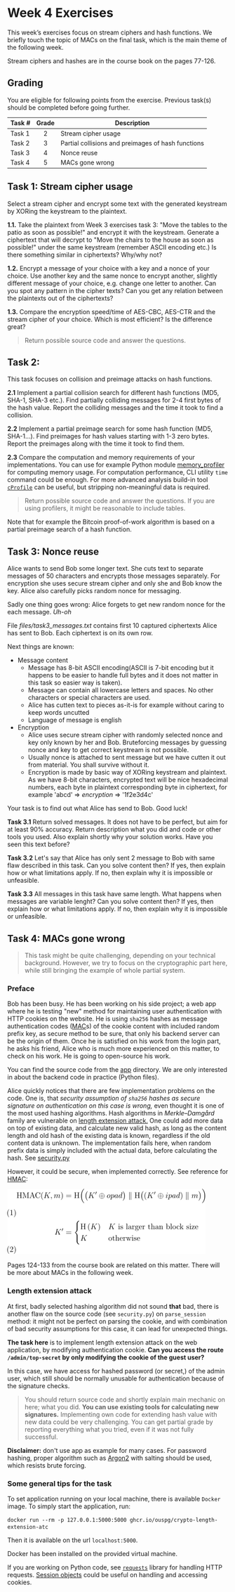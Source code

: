 # Week 4 Exercises

This week’s exercises focus on stream ciphers and hash functions. We briefly touch the topic of MACs on the final task, which is the main theme of the following week.

Stream ciphers and hashes are in the course book on the pages 77-126. 

## Grading

You are eligible for following points from the exercise. Previous task(s) should be completed before going further.

Task #|Grade|Description|
-----|:---:|-----------|
Task 1 | 2 | Stream cipher usage
Task 2 | 3 | Partial collisions and preimages of hash functions
Task 3 | 4 | Nonce reuse
Task 4 | 5 | MACs gone wrong

## Task 1: Stream cipher usage

Select a stream cipher and encrypt some text with the generated keystream by XORing the keystream to the plaintext.

**1.1.** Take the plaintext from Week 3 exercises task 3: "Move the tables to the patio as soon as possible!" and encrypt it with the keystream. Generate a ciphertext that will decrypt to "Move the chairs to the house as soon as possible!" under the same keystream (remember ASCII encoding etc.) Is there something similar in ciphertexts? Why/why not?

**1.2.** Encrypt a message of your choice with a key and a nonce of your choice. Use another key and the same nonce to encrypt another, slightly different message of your choice, e.g. change one letter to another. Can you spot any pattern in the cipher texts? Can you get any relation between the plaintexts out of the ciphertexts?

**1.3.** Compare the encryption speed/time of AES-CBC, AES-CTR and the stream cipher of your choice. Which is most efficient? Is the difference great?

> Return possible source code and answer the questions.

## Task 2:

This task focuses on collision and preimage attacks on hash functions. 

**2.1** Implement a partial collision search for different hash functions (MD5, SHA-1, SHA-3 etc.). Find partially colliding messages for 2-4 first bytes of the hash value. Report the colliding messages and the time it took to find a collision.

**2.2** Implement a partial preimage search for some hash function (MD5, SHA-1…). Find preimages for hash values starting with 1-3 zero bytes. Report the preimages along with the time it took to find them.

**2.3** Compare the computation and memory requirements of your implementations. You can use for example Python module [memory_profiler](https://github.com/pythonprofilers/memory_profiler) for computing memory usage. For computation performance, CLI utility `time` command could be enough. For more advanced analysis build-in tool [`cProfile`](https://docs.python.org/3/library/profile.html) can be useful, but stripping non-meaningful data is required.

> Return possible source code and answer the questions. If you are using profilers, it might be reasonable to include tables.

Note that for example the Bitcoin proof-of-work algorithm is based on a partial preimage search of a hash function.

## Task 3: Nonce reuse

Alice wants to send Bob some longer text. She cuts text to separate messages of 50 characters and encrypts those messages separately. For encryption she uses secure stream cipher and only she and Bob know the key. Alice also carefully picks random nonce for messaging.

Sadly one thing goes wrong: Alice forgets to get new random nonce for the each message. *Uh-oh*

File *files/task3_messages.txt* contains first 10 captured ciphertexts Alice has sent to Bob. Each ciphertext is on its own row.

Next things are known:
* Message content
  * Message has 8-bit ASCII encoding(ASCII is 7-bit encoding but it happens to be easier to handle full bytes and it does not matter in this task so easier way is taken).
  * Message can contain all lowercase letters and spaces. No other characters or special characters are used.
  * Alice has cutten text to pieces as-it-is for example without caring to keep words uncutted
  * Language of message is english
* Encryption
  * Alice uses secure stream cipher with randomly selected nonce and key only known by her and Bob. Bruteforcing messages by guessing nonce and key to get correct keystream is not possible.
  * Usually nonce is attached to sent message but we have cutten it out from material. You shall survive without it.
  * Encryption is made by basic way of XORing keystream and plaintext. As we have 8-bit characters, encrypted text will be nice hexadecimal numbers, each byte in plaintext corresponding byte in ciphertext, for example 'abcd' => *encryption* => '1f2e3d4c'

Your task is to find out what Alice has send to Bob. Good luck!

**Task 3.1** Return solved messages. It does not have to be perfect, but aim for at least 90% accuracy. Return description what you did and code or other tools you used. Also explain shortly why your solution works. Have you seen this text before?

**Task 3.2** Let's say that Alice has only sent 2 message to Bob with same flaw described in this task. Can you solve content then? If yes, then explain how or what limitations apply. If no, then explain why it is impossible or unfeasible.

**Task 3.3** All messages in this task have same length. What happens when messages are variable lenght? Can you solve content then? If yes, then explain how or what limitations apply. If no, then explain why it is impossible or unfeasible.


## Task 4: MACs gone wrong

> This task might be quite challenging, depending on your technical background. However, we try to focus on the cryptographic part here, while still bringing the example of whole partial system.

### Preface

Bob has been busy. He has been working on his side project; a web app where he is testing "new" method for maintaining user authentication with HTTP cookies on the website. He is using `sha256` hashes as message authentication codes ([MAC](https://en.wikipedia.org/wiki/Message_authentication_code)s) of the cookie content with included random prefix key, as secure method to be sure, that only his backend server can be the origin of them. 
Once he is satisfied on his work from the login part, he asks his friend, Alice who is much more experienced on this matter, to check on his work. He is going to open-source his work.

You can find the source code from the [app](app) directory.
We are only interested in about the backend code in practice (Python files).

Alice quickly notices that there are few implementation problems on the code. One is, that *security assumption of `sha256` hashes as secure signature on authentication on this case is wrong,* even thought it is one of the most used hashing algorithms. Hash algorithms in *Merkle–Damgård* family are vulnerable on [length extension attack.](https://en.wikipedia.org/wiki/Length_extension_attack) One could add more data on top of existing data, and calculate new valid hash, as long as the content length and old hash of the existing data is known, regardless if the old content data is unknown. The implementation fails here, when random prefix data is simply included with the actual data, before calculating the hash. See [security.py](app/security.py)

However, it could be secure, when implemented correctly. See reference for [HMAC](https://docs.python-requests.org/en/master/user/advanced/#session-objects):

![HMAC](img/eq1.png)

Pages 124-133 from the course book are related on this matter. There will be more about MACs in the following week.

### Length extension attack

At first, badly selected hashing algorithm did not sound **that** bad, there is another flaw on the source code (see `security.py`) on `parse_session` method: it might not be perfect on parsing the cookie, and with combination of bad security assumptions for this case, it can lead for unexpected things. 

**The task here** is to implement length extension attack on the web application, by modifying authentication cookie. **Can you access the route `/admin/top-secret` by only modifying the cookie of the guest user?**

In this case, we have access for hashed password (or secret,) of the admin user, which still should be normally unusable for authentication because of the signature checks.

> You should return source code and shortly explain main mechanic on here; what you did. **You can use existing tools for calculating new signatures.** Implementing own code for extending hash value with new data could be very challenging. You can get partial grade by reporting everything what you tried, even if it was not fully successful.

**Disclaimer:** don't use app as example for many cases. For password hashing, proper algorithm such as [Argon2](https://en.wikipedia.org/wiki/Argon2) with salting should be used, which resists brute forcing.

### Some general tips for the task

To set application running on your local machine, there is available `Docker` image. To simply start the application, run:
```console
docker run --rm -p 127.0.0.1:5000:5000 ghcr.io/ouspg/crypto-length-extension-atc
```

Then it is available on the url `localhost:5000`.

Docker has been installed on the provided virtual machine.

If you are working on Python code, see [`requests`](https://docs.python-requests.org/en/master/) library for handling HTTP requests. [Session objects](https://docs.python-requests.org/en/master/user/advanced/#session-objects) could be useful on handling and accessing cookies.
